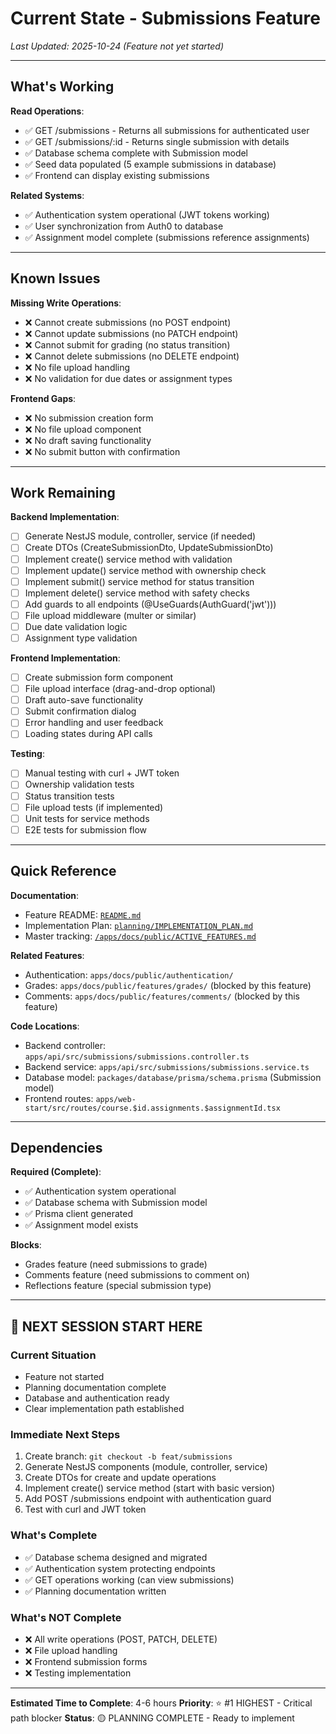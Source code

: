 # Current State - Submissions Feature

*Last Updated: 2025-10-24 (Feature not yet started)*

---

## What's Working

**Read Operations**:
- ✅ GET /submissions - Returns all submissions for authenticated user
- ✅ GET /submissions/:id - Returns single submission with details
- ✅ Database schema complete with Submission model
- ✅ Seed data populated (5 example submissions in database)
- ✅ Frontend can display existing submissions

**Related Systems**:
- ✅ Authentication system operational (JWT tokens working)
- ✅ User synchronization from Auth0 to database
- ✅ Assignment model complete (submissions reference assignments)

---

## Known Issues

**Missing Write Operations**:
- ❌ Cannot create submissions (no POST endpoint)
- ❌ Cannot update submissions (no PATCH endpoint)
- ❌ Cannot submit for grading (no status transition)
- ❌ Cannot delete submissions (no DELETE endpoint)
- ❌ No file upload handling
- ❌ No validation for due dates or assignment types

**Frontend Gaps**:
- ❌ No submission creation form
- ❌ No file upload component
- ❌ No draft saving functionality
- ❌ No submit button with confirmation

---

## Work Remaining

**Backend Implementation**:
- [ ] Generate NestJS module, controller, service (if needed)
- [ ] Create DTOs (CreateSubmissionDto, UpdateSubmissionDto)
- [ ] Implement create() service method with validation
- [ ] Implement update() service method with ownership check
- [ ] Implement submit() service method for status transition
- [ ] Implement delete() service method with safety checks
- [ ] Add guards to all endpoints (@UseGuards(AuthGuard('jwt')))
- [ ] File upload middleware (multer or similar)
- [ ] Due date validation logic
- [ ] Assignment type validation

**Frontend Implementation**:
- [ ] Create submission form component
- [ ] File upload interface (drag-and-drop optional)
- [ ] Draft auto-save functionality
- [ ] Submit confirmation dialog
- [ ] Error handling and user feedback
- [ ] Loading states during API calls

**Testing**:
- [ ] Manual testing with curl + JWT token
- [ ] Ownership validation tests
- [ ] Status transition tests
- [ ] File upload tests (if implemented)
- [ ] Unit tests for service methods
- [ ] E2E tests for submission flow

---

## Quick Reference

**Documentation**:
- Feature README: [`README.md`](./README.md)
- Implementation Plan: [`planning/IMPLEMENTATION_PLAN.md`](./planning/IMPLEMENTATION_PLAN.md)
- Master tracking: [`/apps/docs/public/ACTIVE_FEATURES.md`](../../ACTIVE_FEATURES.md)

**Related Features**:
- Authentication: `apps/docs/public/authentication/`
- Grades: `apps/docs/public/features/grades/` (blocked by this feature)
- Comments: `apps/docs/public/features/comments/` (blocked by this feature)

**Code Locations**:
- Backend controller: `apps/api/src/submissions/submissions.controller.ts`
- Backend service: `apps/api/src/submissions/submissions.service.ts`
- Database model: `packages/database/prisma/schema.prisma` (Submission model)
- Frontend routes: `apps/web-start/src/routes/course.$id.assignments.$assignmentId.tsx`

---

## Dependencies

**Required (Complete)**:
- ✅ Authentication system operational
- ✅ Database schema with Submission model
- ✅ Prisma client generated
- ✅ Assignment model exists

**Blocks**:
- Grades feature (need submissions to grade)
- Comments feature (need submissions to comment on)
- Reflections feature (special submission type)

---

## 🔴 NEXT SESSION START HERE

### Current Situation
- Feature not started
- Planning documentation complete
- Database and authentication ready
- Clear implementation path established

### Immediate Next Steps
1. Create branch: `git checkout -b feat/submissions`
2. Generate NestJS components (module, controller, service)
3. Create DTOs for create and update operations
4. Implement create() service method (start with basic version)
5. Add POST /submissions endpoint with authentication guard
6. Test with curl and JWT token

### What's Complete
- ✅ Database schema designed and migrated
- ✅ Authentication system protecting endpoints
- ✅ GET operations working (can view submissions)
- ✅ Planning documentation written

### What's NOT Complete
- ❌ All write operations (POST, PATCH, DELETE)
- ❌ File upload handling
- ❌ Frontend submission forms
- ❌ Testing implementation

---

**Estimated Time to Complete**: 4-6 hours
**Priority**: ⭐ #1 HIGHEST - Critical path blocker
**Status**: 🟡 PLANNING COMPLETE - Ready to implement
